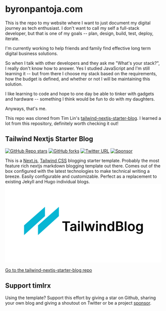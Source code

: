 # byronpantoja.com

This is the repo to my website where I want to just document my digital journey as tech enthusiast. I don't want to call my self a full-stack developer, but that is one of my goals -- plan, design, build, test, deploy, iterate.

I'm currently working to help friends and family find effective long term digital business solutions.

So when I talk with other developers and they ask me "What's your stack?", I really don't know how to answer. Yes I studied JavaScript and I'm still learning it -- but from there I choose my stack based on the requirements, how the budget is defined, and whether or not I will be maintaining this solution.

I like learning to code and hope to one day be able to tinker with gadgets and hardware -- something I think would be fun to do with my daughters.

Anyways, that's me.

This repo was cloned from Tim Lin's [tailwind-nextjs-starter-blog](https://github.com/timlrx/tailwind-nextjs-starter-blog). I learned a lot from this repository, definitely worth checking it out!

## Tailwind Nextjs Starter Blog

[![GitHub Repo stars](https://img.shields.io/github/stars/timlrx/tailwind-nextjs-starter-blog?style=social)](https://GitHub.com/timlrx/tailwind-nextjs-starter-blog/stargazers/)
[![GitHub forks](https://img.shields.io/github/forks/timlrx/tailwind-nextjs-starter-blog?style=social)](https://GitHub.com/timlrx/tailwind-nextjs-starter-blog/network/)
[![Twitter URL](https://img.shields.io/twitter/url?style=social&url=https%3A%2F%2Ftwitter.com%2Ftimlrxx)](https://twitter.com/timlrxx)
[![Sponsor](https://img.shields.io/static/v1?label=Sponsor&message=%E2%9D%A4&logo=GitHub&link=https://github.com/sponsors/timlrx)](https://github.com/sponsors/timlrx)

This is a [Next.js](https://nextjs.org/), [Tailwind CSS](https://tailwindcss.com/) blogging starter template. Probably the most feature rich nextjs markdown blogging template out there. Comes out of the box configured with the latest technologies to make technical writing a breeze. Easily configurable and customizable. Perfect as a replacement to existing Jekyll and Hugo individual blogs.
![tailwind-nextjs-banner](/public/static/images/twitter-card.png)

[Go to the tailwind-nextjs-starter-blog repo](https://github.com/timlrx/tailwind-nextjs-starter-blog)

## Support timlrx

Using the template? Support this effort by giving a star on Github, sharing your own blog and giving a shoutout on Twitter or be a project [sponsor](https://github.com/sponsors/timlrx).
